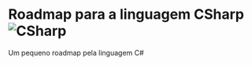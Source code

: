 # Roadmap para a linguagem CSharp ![CSharp](https://camo.githubusercontent.com/6d59b4ecdd84c7ac91535c70b8e1bb31803e35072d71a3a4430f37dd53eded0f/68747470733a2f2f63646e2e69636f6e2d69636f6e732e636f6d2f69636f6e73322f323431352f504e472f3531322f6373686172705f6f726967696e616c5f6c6f676f5f69636f6e5f3134363537382e706e67=100x100)

Um pequeno roadmap pela linguagem C#
